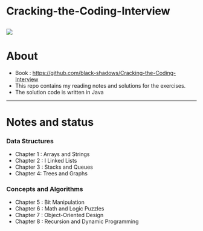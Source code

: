 # Cracking-the-Coding-Interview
![](https://images.viblo.asia/87b56be6-44b4-4fa4-8af8-52e88c5e9896.jpg)
---
# About
- Book : https://github.com/black-shadows/Cracking-the-Coding-Interview
- This repo contains my reading notes and solutions for the exercises.
- The solution code is written in Java
---
# Notes and status
### Data Structures
- Chapter 1 : Arrays and Strings
- Chapter 2 : I Linked Lists
- Chapter 3 : Stacks and Queues
- Chapter 4: Trees and Graphs
### Concepts and Algorithms
- Chapter 5 : Bit Manipulation
- Chapter 6 : Math and Logic Puzzles
- Chapter 7 : Object-Oriented Design
- Chapter 8 : Recursion and Dynamic Programming
  

